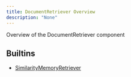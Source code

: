 ```yaml
---
title: DocumentRetriever Overview
description: "None"
---
```

Overview of the DocumentRetriever component
## Builtins
* [SimilarityMemoryRetriever](/docs/components/documentretriever/similaritymemoryretriever/)
